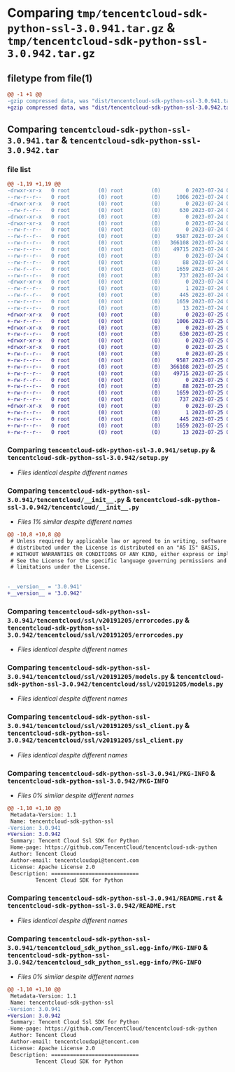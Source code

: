 # Comparing `tmp/tencentcloud-sdk-python-ssl-3.0.941.tar.gz` & `tmp/tencentcloud-sdk-python-ssl-3.0.942.tar.gz`

## filetype from file(1)

```diff
@@ -1 +1 @@
-gzip compressed data, was "dist/tencentcloud-sdk-python-ssl-3.0.941.tar", last modified: Mon Jul 24 00:43:16 2023, max compression
+gzip compressed data, was "dist/tencentcloud-sdk-python-ssl-3.0.942.tar", last modified: Tue Jul 25 04:24:53 2023, max compression
```

## Comparing `tencentcloud-sdk-python-ssl-3.0.941.tar` & `tencentcloud-sdk-python-ssl-3.0.942.tar`

### file list

```diff
@@ -1,19 +1,19 @@
-drwxr-xr-x   0 root         (0) root         (0)        0 2023-07-24 00:43:16.000000 tencentcloud-sdk-python-ssl-3.0.941/
--rw-r--r--   0 root         (0) root         (0)     1006 2023-07-24 00:43:16.000000 tencentcloud-sdk-python-ssl-3.0.941/setup.py
-drwxr-xr-x   0 root         (0) root         (0)        0 2023-07-24 00:43:16.000000 tencentcloud-sdk-python-ssl-3.0.941/tencentcloud/
--rw-r--r--   0 root         (0) root         (0)      630 2023-07-24 00:43:16.000000 tencentcloud-sdk-python-ssl-3.0.941/tencentcloud/__init__.py
-drwxr-xr-x   0 root         (0) root         (0)        0 2023-07-24 00:43:16.000000 tencentcloud-sdk-python-ssl-3.0.941/tencentcloud/ssl/
-drwxr-xr-x   0 root         (0) root         (0)        0 2023-07-24 00:43:16.000000 tencentcloud-sdk-python-ssl-3.0.941/tencentcloud/ssl/v20191205/
--rw-r--r--   0 root         (0) root         (0)        0 2023-07-24 00:43:16.000000 tencentcloud-sdk-python-ssl-3.0.941/tencentcloud/ssl/v20191205/__init__.py
--rw-r--r--   0 root         (0) root         (0)     9587 2023-07-24 00:43:16.000000 tencentcloud-sdk-python-ssl-3.0.941/tencentcloud/ssl/v20191205/errorcodes.py
--rw-r--r--   0 root         (0) root         (0)   366108 2023-07-24 00:43:16.000000 tencentcloud-sdk-python-ssl-3.0.941/tencentcloud/ssl/v20191205/models.py
--rw-r--r--   0 root         (0) root         (0)    49715 2023-07-24 00:43:16.000000 tencentcloud-sdk-python-ssl-3.0.941/tencentcloud/ssl/v20191205/ssl_client.py
--rw-r--r--   0 root         (0) root         (0)        0 2023-07-24 00:43:16.000000 tencentcloud-sdk-python-ssl-3.0.941/tencentcloud/ssl/__init__.py
--rw-r--r--   0 root         (0) root         (0)       88 2023-07-24 00:43:16.000000 tencentcloud-sdk-python-ssl-3.0.941/setup.cfg
--rw-r--r--   0 root         (0) root         (0)     1659 2023-07-24 00:43:16.000000 tencentcloud-sdk-python-ssl-3.0.941/PKG-INFO
--rw-r--r--   0 root         (0) root         (0)      737 2023-07-24 00:43:16.000000 tencentcloud-sdk-python-ssl-3.0.941/README.rst
-drwxr-xr-x   0 root         (0) root         (0)        0 2023-07-24 00:43:16.000000 tencentcloud-sdk-python-ssl-3.0.941/tencentcloud_sdk_python_ssl.egg-info/
--rw-r--r--   0 root         (0) root         (0)        1 2023-07-24 00:43:16.000000 tencentcloud-sdk-python-ssl-3.0.941/tencentcloud_sdk_python_ssl.egg-info/dependency_links.txt
--rw-r--r--   0 root         (0) root         (0)      445 2023-07-24 00:43:16.000000 tencentcloud-sdk-python-ssl-3.0.941/tencentcloud_sdk_python_ssl.egg-info/SOURCES.txt
--rw-r--r--   0 root         (0) root         (0)     1659 2023-07-24 00:43:16.000000 tencentcloud-sdk-python-ssl-3.0.941/tencentcloud_sdk_python_ssl.egg-info/PKG-INFO
--rw-r--r--   0 root         (0) root         (0)       13 2023-07-24 00:43:16.000000 tencentcloud-sdk-python-ssl-3.0.941/tencentcloud_sdk_python_ssl.egg-info/top_level.txt
+drwxr-xr-x   0 root         (0) root         (0)        0 2023-07-25 04:24:53.000000 tencentcloud-sdk-python-ssl-3.0.942/
+-rw-r--r--   0 root         (0) root         (0)     1006 2023-07-25 04:24:53.000000 tencentcloud-sdk-python-ssl-3.0.942/setup.py
+drwxr-xr-x   0 root         (0) root         (0)        0 2023-07-25 04:24:53.000000 tencentcloud-sdk-python-ssl-3.0.942/tencentcloud/
+-rw-r--r--   0 root         (0) root         (0)      630 2023-07-25 04:24:53.000000 tencentcloud-sdk-python-ssl-3.0.942/tencentcloud/__init__.py
+drwxr-xr-x   0 root         (0) root         (0)        0 2023-07-25 04:24:53.000000 tencentcloud-sdk-python-ssl-3.0.942/tencentcloud/ssl/
+drwxr-xr-x   0 root         (0) root         (0)        0 2023-07-25 04:24:53.000000 tencentcloud-sdk-python-ssl-3.0.942/tencentcloud/ssl/v20191205/
+-rw-r--r--   0 root         (0) root         (0)        0 2023-07-25 04:24:53.000000 tencentcloud-sdk-python-ssl-3.0.942/tencentcloud/ssl/v20191205/__init__.py
+-rw-r--r--   0 root         (0) root         (0)     9587 2023-07-25 04:24:53.000000 tencentcloud-sdk-python-ssl-3.0.942/tencentcloud/ssl/v20191205/errorcodes.py
+-rw-r--r--   0 root         (0) root         (0)   366108 2023-07-25 04:24:53.000000 tencentcloud-sdk-python-ssl-3.0.942/tencentcloud/ssl/v20191205/models.py
+-rw-r--r--   0 root         (0) root         (0)    49715 2023-07-25 04:24:53.000000 tencentcloud-sdk-python-ssl-3.0.942/tencentcloud/ssl/v20191205/ssl_client.py
+-rw-r--r--   0 root         (0) root         (0)        0 2023-07-25 04:24:53.000000 tencentcloud-sdk-python-ssl-3.0.942/tencentcloud/ssl/__init__.py
+-rw-r--r--   0 root         (0) root         (0)       88 2023-07-25 04:24:53.000000 tencentcloud-sdk-python-ssl-3.0.942/setup.cfg
+-rw-r--r--   0 root         (0) root         (0)     1659 2023-07-25 04:24:53.000000 tencentcloud-sdk-python-ssl-3.0.942/PKG-INFO
+-rw-r--r--   0 root         (0) root         (0)      737 2023-07-25 04:24:53.000000 tencentcloud-sdk-python-ssl-3.0.942/README.rst
+drwxr-xr-x   0 root         (0) root         (0)        0 2023-07-25 04:24:53.000000 tencentcloud-sdk-python-ssl-3.0.942/tencentcloud_sdk_python_ssl.egg-info/
+-rw-r--r--   0 root         (0) root         (0)        1 2023-07-25 04:24:53.000000 tencentcloud-sdk-python-ssl-3.0.942/tencentcloud_sdk_python_ssl.egg-info/dependency_links.txt
+-rw-r--r--   0 root         (0) root         (0)      445 2023-07-25 04:24:53.000000 tencentcloud-sdk-python-ssl-3.0.942/tencentcloud_sdk_python_ssl.egg-info/SOURCES.txt
+-rw-r--r--   0 root         (0) root         (0)     1659 2023-07-25 04:24:53.000000 tencentcloud-sdk-python-ssl-3.0.942/tencentcloud_sdk_python_ssl.egg-info/PKG-INFO
+-rw-r--r--   0 root         (0) root         (0)       13 2023-07-25 04:24:53.000000 tencentcloud-sdk-python-ssl-3.0.942/tencentcloud_sdk_python_ssl.egg-info/top_level.txt
```

### Comparing `tencentcloud-sdk-python-ssl-3.0.941/setup.py` & `tencentcloud-sdk-python-ssl-3.0.942/setup.py`

 * *Files identical despite different names*

### Comparing `tencentcloud-sdk-python-ssl-3.0.941/tencentcloud/__init__.py` & `tencentcloud-sdk-python-ssl-3.0.942/tencentcloud/__init__.py`

 * *Files 1% similar despite different names*

```diff
@@ -10,8 +10,8 @@
 # Unless required by applicable law or agreed to in writing, software
 # distributed under the License is distributed on an "AS IS" BASIS,
 # WITHOUT WARRANTIES OR CONDITIONS OF ANY KIND, either express or implied.
 # See the License for the specific language governing permissions and
 # limitations under the License.
 
 
-__version__ = '3.0.941'
+__version__ = '3.0.942'
```

### Comparing `tencentcloud-sdk-python-ssl-3.0.941/tencentcloud/ssl/v20191205/errorcodes.py` & `tencentcloud-sdk-python-ssl-3.0.942/tencentcloud/ssl/v20191205/errorcodes.py`

 * *Files identical despite different names*

### Comparing `tencentcloud-sdk-python-ssl-3.0.941/tencentcloud/ssl/v20191205/models.py` & `tencentcloud-sdk-python-ssl-3.0.942/tencentcloud/ssl/v20191205/models.py`

 * *Files identical despite different names*

### Comparing `tencentcloud-sdk-python-ssl-3.0.941/tencentcloud/ssl/v20191205/ssl_client.py` & `tencentcloud-sdk-python-ssl-3.0.942/tencentcloud/ssl/v20191205/ssl_client.py`

 * *Files identical despite different names*

### Comparing `tencentcloud-sdk-python-ssl-3.0.941/PKG-INFO` & `tencentcloud-sdk-python-ssl-3.0.942/PKG-INFO`

 * *Files 0% similar despite different names*

```diff
@@ -1,10 +1,10 @@
 Metadata-Version: 1.1
 Name: tencentcloud-sdk-python-ssl
-Version: 3.0.941
+Version: 3.0.942
 Summary: Tencent Cloud Ssl SDK for Python
 Home-page: https://github.com/TencentCloud/tencentcloud-sdk-python
 Author: Tencent Cloud
 Author-email: tencentcloudapi@tencent.com
 License: Apache License 2.0
 Description: ============================
         Tencent Cloud SDK for Python
```

### Comparing `tencentcloud-sdk-python-ssl-3.0.941/README.rst` & `tencentcloud-sdk-python-ssl-3.0.942/README.rst`

 * *Files identical despite different names*

### Comparing `tencentcloud-sdk-python-ssl-3.0.941/tencentcloud_sdk_python_ssl.egg-info/PKG-INFO` & `tencentcloud-sdk-python-ssl-3.0.942/tencentcloud_sdk_python_ssl.egg-info/PKG-INFO`

 * *Files 0% similar despite different names*

```diff
@@ -1,10 +1,10 @@
 Metadata-Version: 1.1
 Name: tencentcloud-sdk-python-ssl
-Version: 3.0.941
+Version: 3.0.942
 Summary: Tencent Cloud Ssl SDK for Python
 Home-page: https://github.com/TencentCloud/tencentcloud-sdk-python
 Author: Tencent Cloud
 Author-email: tencentcloudapi@tencent.com
 License: Apache License 2.0
 Description: ============================
         Tencent Cloud SDK for Python
```

